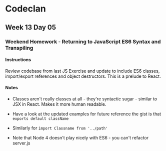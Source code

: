 # Codeclan
## Week 13 Day 05
### Weekend Homework - Returning to JavaScript ES6 Syntax and Transpiling

#### Instructions

Review codebase from last JS Exercise and update to include ES6 classes, import/export references and object destructors. This is a prelude to React.

#### Notes

* Classes aren't really classes at all - they're syntactic sugar - similar to JSX in React. Makes it more human readable.

* Have a look at the updated examples for future reference the gist is that ` exports default className`

* Similarly for `import Classname from '../path'`

* Note that Node 4 doesn't play nicely with ES6 - you can't refactor server.js
